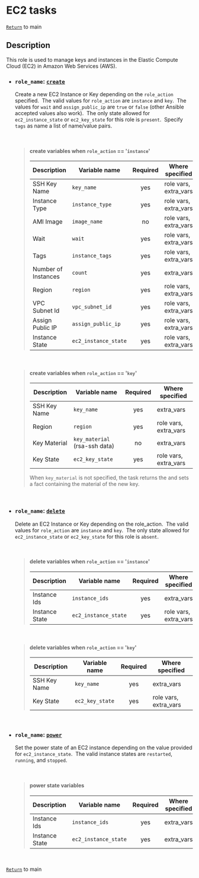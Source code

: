 # EC2 tasks

[`Return`](/README.md) to main

## Description

This role is used to manage keys and instances in the Elastic Compute Cloud (EC2) in Amazon Web Services (AWS).

- ### ```role_name```: [`create`](/ec2/create/)

  Create a new EC2 Instance or Key depending on the ```role_action``` specified.&nbsp;  The valid values for ```role_action``` are ```instance``` and ```key```.&nbsp; The values for ```wait``` and ```assign_public_ip``` are ```true``` or ```false``` (other Ansible accepted values also work).&nbsp; The only state allowed for ```ec2_instance_state``` or ```ec2_key_state``` for this role is ```present```.&nbsp; Specify ```tags``` as name a list of name/value pairs.

  &nbsp;

  > #### create variables when ```role_action``` == '```instance```'
  >
  >    | Description         | Variable name             | Required | Where specified       |
  >    | ------------------- | ------------------------- |:--------:| --------------------- |
  >    | SSH Key Name        | ```key_name```            | yes      | role vars, extra_vars |
  >    | Instance Type       | ```instance_type```       | yes      | role vars, extra_vars |
  >    | AMI Image           | ```image_name```          | no       | role vars, extra_vars |
  >    | Wait                | ```wait```                | yes      | role vars, extra_vars |
  >    | Tags                | ```instance_tags```       | yes      | role vars, extra_vars |
  >    | Number of Instances | ```count```               | yes      | extra_vars            |
  >    | Region              | ```region```              | yes      | role vars, extra_vars |
  >    | VPC Subnet Id       | ```vpc_subnet_id```       | yes      | role vars, extra_vars |
  >    | Assign Public IP    | ```assign_public_ip```    | yes      | role vars, extra_vars |
  >    | Instance State      | ```ec2_instance_state```  | yes      | role vars, extra_vars |
  &nbsp;

  > #### create variables when ```role_action``` == '```key```'
  >
  >    | Description         | Variable name                      | Required | Where specified       |
  >    | ------------------- | ---------------------------------- |:--------:| --------------------- |
  >    | SSH Key Name        | ```key_name```                     | yes      | extra_vars            |
  >    | Region              | ```region```                       | yes      | role vars, extra_vars |
  >    | Key Material        | ```key_material``` (rsa-ssh data)  | no       | extra_vars            |
  >    | Key State           | ```ec2_key_state```                | yes      | role vars, extra_vars |
  >  
  > When ```key_material``` is not specified, the task returns the and sets a fact containing the material of the new key.

  &nbsp;

- ### ```role_name```: [`delete`](/ec2/delete/)

  Delete an EC2 Instance or Key depending on the role_action.&nbsp;  The valid values for ```role_action``` are ```instance``` and ```key```.&nbsp; The only state allowed for ```ec2_instance_state``` or ```ec2_key_state``` for this role is ```absent```.

  &nbsp;

  > #### delete variables when ```role_action``` == '```instance```'
  >
  >    | Description         | Variable name              | Required | Where specified       |
  >    | ------------------- | -------------------------- |:--------:| --------------------- |
  >    | Instance Ids        | ```instance_ids```         | yes      | extra_vars            |
  >    | Instance State      | ```ec2_instance_state```   | yes      | role vars, extra_vars |
  &nbsp;

  > #### delete variables when ```role_action``` == '```key```'
  >
  >    | Description         | Variable name              | Required | Where specified       |
  >    | ------------------- | -------------------------- |:--------:| --------------------- |
  >    | SSH Key Name        | ```key_name```             | yes      | extra_vars            |
  >    | Key State           | ```ec2_key_state```        | yes      | role vars, extra_vars |
  >  

  &nbsp;

- ### ```role_name```: [`power`](/ec2/power/)

  Set the power state of an EC2 instance depending on the value provided for ```ec2_instance_state```.&nbsp; The valid instance states are ```restarted```, ```running```, and ```stopped```.

  &nbsp;

  > #### power state variables
  >
  >    | Description         | Variable name              | Required | Where specified       |
  >    | ------------------- | -------------------------- |:--------:| --------------------- |
  >    | Instance Ids        | ```instance_ids```         | yes      | extra_vars            |
  >    | Instance State      | ```ec2_instance_state```   | yes      | extra_vars            |

  &nbsp;

[`Return`](/README.md) to main
